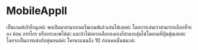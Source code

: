 # MobileAppll

เป็นเกมส์เป่ายิ้งฉุบค่ะ พอเปิดมาสามาถกดเริ่มเกมส์แล้วเล่นได้เลยค่ะ โดยการเล่นเราสามารถเลือกที่จะลง ค้อน กรรไกร หรือกระดาษได้ค่ะ และถ้าไม่อยากเลือกลงเองก็สามาถสุ่มได้โดยกดที่ปุ่มสุ่มเลยค่ะ โดยจะเป็นการแข่งกับหุ่นยนต์ค่ะ ใครคะแนนถึง 10 ก่อนคนนั้นชนะค่ะ
